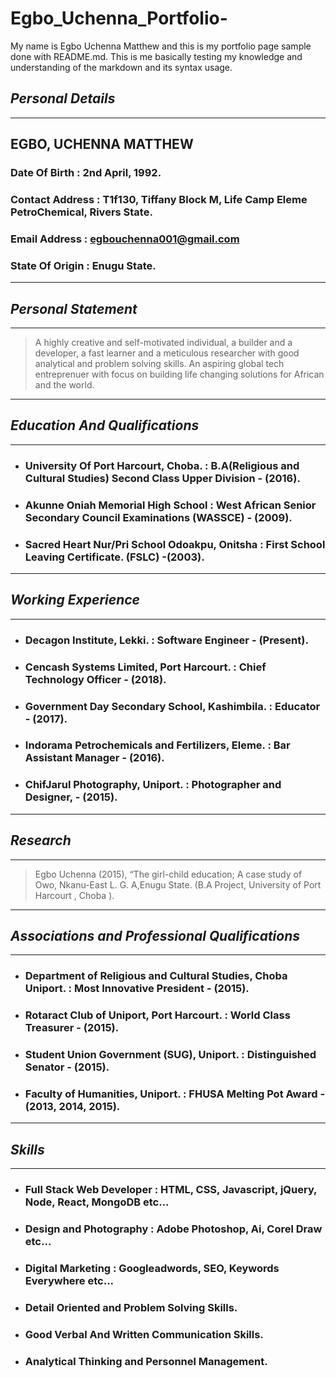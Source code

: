 # Egbo_Uchenna_Portfolio-
My name is Egbo Uchenna Matthew and this is my portfolio page sample done with README.md. This is me basically testing my knowledge and understanding of the markdown and its syntax usage.

## _Personal Details_
___
## **EGBO, UCHENNA MATTHEW**

### **Date Of Birth :**  2nd April, 1992.

### **Contact Address :**  T1f130, Tiffany Block M, Life Camp Eleme PetroChemical, Rivers State.

### **Email Address :**  egbouchenna001@gmail.com

### **State Of Origin :**  Enugu State.
___


## _Personal Statement_

***
> A highly creative and self-motivated individual, a builder and a developer, a fast learner and a meticulous researcher with good analytical and problem solving skills.
> An aspiring global tech entreprenuer with focus on building life changing solutions for African and the world.

---

## _Education And Qualifications_

---
* ### **University Of Port Harcourt, Choba. :**  B.A(Religious and Cultural Studies) Second Class Upper Division - (2016).

- ### **Akunne Oniah Memorial High School :**  West African Senior Secondary Council Examinations (WASSCE) - (2009).

+ ### **Sacred Heart Nur/Pri School Odoakpu, Onitsha :**  First School Leaving Certificate. (FSLC) -(2003).
___

## _Working Experience_
***
* ### **Decagon Institute, Lekki. :**  Software Engineer - (Present).

- ### **Cencash Systems Limited, Port Harcourt. :**  Chief Technology Officer - (2018).

+ ### **Government Day Secondary School, Kashimbila. :**  Educator - (2017).

+ ### **Indorama Petrochemicals and Fertilizers, Eleme. :**  Bar Assistant Manager - (2016).

+ ### **ChifJarul Photography, Uniport. :** Photographer and Designer, - (2015).

___

## _Research_

***
> Egbo Uchenna (2015), “The girl-child education; A case study of Owo, Nkanu-East L. G. A,Enugu State. (B.A Project, University of Port Harcourt , Choba ).
---

## _Associations and Professional Qualifications_

***
* ### **Department of Religious and Cultural Studies, Choba Uniport. :**  Most Innovative President - (2015).

- ### **Rotaract Club of Uniport, Port Harcourt. :**  World Class Treasurer - (2015).

+ ### **Student Union Government (SUG), Uniport. :**  Distinguished Senator - (2015).

+ ### **Faculty of Humanities, Uniport. :**  FHUSA Melting Pot Award - (2013, 2014, 2015).
***

## _Skills_
***
* ### **Full Stack Web Developer :**  HTML, CSS, Javascript, jQuery, Node, React, MongoDB etc...

* ### **Design and Photography :**  Adobe Photoshop, Ai, Corel Draw etc...

* ### **Digital Marketing :** Googleadwords, SEO, Keywords Everywhere etc...

* ### **Detail Oriented and Problem Solving Skills.**

* ### **Good Verbal And Written Communication Skills.**

* ### **Analytical Thinking and Personnel Management.**